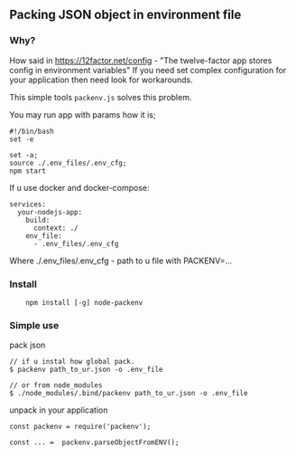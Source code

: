 ## Packing JSON object in environment file


### Why?
How said in https://12factor.net/config - "The twelve-factor app stores config in environment variables"
If you need set complex configuration for your application then need look for workarounds. <br>

This simple tools `packenv.js` solves this problem.

You may run app with params how it is;
``` 
#!/bin/bash
set -e

set -a;
source ./.env_files/.env_cfg;
npm start
```

If u use docker and docker-compose:
``` 
services:
  your-nodejs-app:
    build:
      context: ./
    env_file:
      - .env_files/.env_cfg
```
Where ./.env_files/.env_cfg - path to u file with PACKENV=...

### Install
```
    npm install [-g] node-packenv
```

### Simple use
pack json
```
// if u instal how global pack.
$ packenv path_to_ur.json -o .env_file

// or from node_modules
$ ./node_modules/.bind/packenv path_to_ur.json -o .env_file

```

unpack in your application
```
const packenv = require('packenv');

const ... =  packenv.parseObjectFromENV();
```